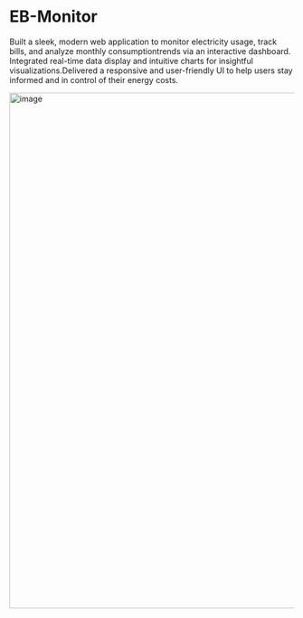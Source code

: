 # EB-Monitor
Built a sleek, modern web application to monitor electricity usage, track bills, and analyze monthly consumptiontrends via an interactive dashboard. Integrated real-time data display and intuitive charts for insightful visualizations.Delivered a responsive and user-friendly UI to help users stay informed and in control of their energy costs.

<img width="1918" height="913" alt="image" src="https://github.com/user-attachments/assets/fa0bf220-fe20-49e2-ada8-cf1d17b063ec" />
